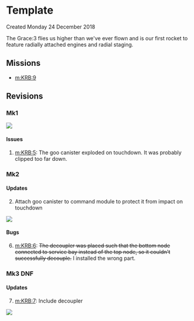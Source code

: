 # Template
Created Monday 24 December 2018

The Grace:3 flies us higher than we've ever flown and is our first rocket to feature radially attached engines and radial staging.

Missions
--------

* [m:KRB:9](../m/KRB/9.markdown)


Revisions
---------

### Mk1
![](./Template/Grace-2T-Stage-1.jpg)

#### Issues

1. [m:KRB:5](../m/KRB/5.markdown): The goo canister exploded on touchdown. It was probably clipped too far down.


### Mk2

#### Updates


2. Attach goo canister to command module to protect it from impact on touchdown


![](./Template/Grace-2T-Mk2-Stage-1.jpg)

#### Bugs

6. [m:KRB:6](../m/KRB/6.markdown): ~~The decoupler was placed such that the bottom node connected to service bay instead of the top node, so it couldn't successfully decouple.~~ I installed the wrong part.


### Mk3 DNF

#### Updates


7. [m:KRB:7](../m/KRB/7.markdown): Include decoupler


![](./Template/Grace-2T-Mk3.jpg)


